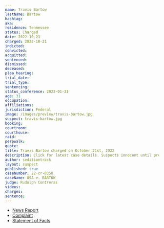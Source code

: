 ```yaml
---
name: Travis Bartow
lastName: Bartow
hashtag:
aka:
residence: Tennessee
status: Charged
date: 2022-10-21
charged: 2022-10-21
indicted:
convicted:
acquitted:
sentenced:
dismissed:
deceased:
plea_hearing:
trial_date:
trial_type:
sentencing:
status_conference: 2023-01-31
age: 31
occupation:
affiliations:
jurisdiction: Federal
image: /images/preview/travis-bartow.jpg
suspect: travis-bartow.jpg
booking:
courtroom:
courthouse:
raid:
perpwalk:
quote:
title: Travis Bartow charged on October 21st, 2022
description: Click for latest case details. Suspects innocent until proven guilty.
author: seditiontrack
layout: suspect
published: true
caseNumber: 22-cr-0358
caseName: USA v. BARTOW
judge: Rudolph Contreras
videos:
charges:
sentence:
---
```

- [News Report](https://www.timesunion.com/news/article/Saratoga-County-woman-s-brother-also-charged-in-17541773.php)
- [Complaint](https://www.justice.gov/usao-dc/case-multi-defendant/file/1547931/download)
- [Statement of Facts](https://www.justice.gov/usao-dc/case-multi-defendant/file/1547936/download)
